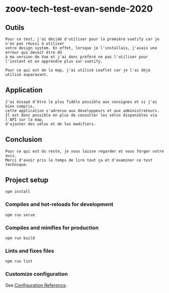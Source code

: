 # zoov-tech-test-evan-sende-2020

## Outils
```
Pour ce test, j'ai décidé d'utiliser pour la première vuetify car je n'es pas réussi à utiliser
votre design system. En effet, lorsque je l'installais, j'avais une erreur qui devait être dû
à ma version de Vue et j'ai donc préféré ne pas l'utiliser pour l'instant et en apprendre plus sur vuetify.

Pour ce qui est de la map, j'ai utilisé Leaflet car je l'ai déjà utilisé auparavant.
```

## Application
```
J'ai éssayé d'être le plus fidèle possible aux consignes et si j'ai bien compris,
cette application s'adresse aux développeurs et aux administrateurs.
Il est donc possible en plus de consulter les vélos disponibles via l'API sur la map,
d'ajouter des vélos et de les modifiers.
```

## Conclusion
```
Pour ce qui est du reste, je vous laisse regarder et vous forger votre avis.
Merci d'avoir pris le temps de lire tout ça et d'examiner ce test technique.
```

## Project setup
```
npm install
```

### Compiles and hot-reloads for development
```
npm run serve
```

### Compiles and minifies for production
```
npm run build
```

### Lints and fixes files
```
npm run lint
```

### Customize configuration
See [Configuration Reference](https://cli.vuejs.org/config/).
